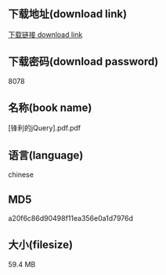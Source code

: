 ## 下载地址(download link)
[下载链接 download link](https://voluble-croquembouche-d321dc.netlify.app/?s=%5B%E9%94%8B%E5%88%A9%E7%9A%84jQuery%5D.pdf)

## 下载密码(download password)
8078

## 名称(book name)
[锋利的jQuery].pdf.pdf

## 语言(language)
chinese

## MD5
a20f6c86d90498f11ea356e0a1d7976d

## 大小(filesize)
59.4 MB
